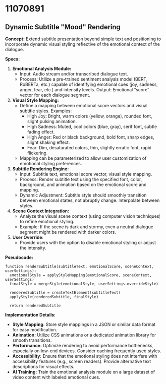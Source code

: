 # 11070891

## Dynamic Subtitle "Mood" Rendering

**Concept:** Extend subtitle presentation beyond simple text and positioning to incorporate dynamic visual styling reflective of the emotional context of the dialogue.

**Specs:**

1.  **Emotional Analysis Module:**
    *   Input: Audio stream and/or transcribed dialogue text.
    *   Process: Utilize a pre-trained sentiment analysis model (BERT, RoBERTa, etc.) capable of identifying emotional cues (joy, sadness, anger, fear, etc.) and intensity levels. Output: Emotional “score” vector for each dialogue segment.
2.  **Visual Style Mapping:**
    *   Define a mapping between emotional score vectors and visual subtitle styles. Examples:
        *   High Joy: Bright, warm colors (yellow, orange), rounded font, slight pulsing animation.
        *   High Sadness: Muted, cool colors (blue, gray), serif font, subtle fading effect.
        *   High Anger: Red or black background, bold font, sharp edges, slight shaking effect.
        *   Fear: Dim, desaturated colors, thin, slightly erratic font, rapid flickering.
    *   Mapping can be parameterized to allow user customization of emotional styling preferences.
3.  **Subtitle Rendering Engine:**
    *   Input: Subtitle text, emotional score vector, visual style mapping.
    *   Process: Render subtitle text using the specified font, color, background, and animation based on the emotional score and mapping.
    *   Dynamic Adjustment: Subtitle style should smoothly transition between emotional states, not abruptly change.  Interpolate between styles.
4.  **Scene Context Integration:**
    *   Analyze the visual scene context (using computer vision techniques) to refine emotional styling.
    *   Example: If the scene is dark and stormy, even a neutral dialogue segment might be rendered with darker colors.
5.  **User Override:**
    *   Provide users with the option to disable emotional styling or adjust the intensity.

**Pseudocode:**

```
function renderSubtitle(subtitleText, emotionalScore, sceneContext, userSettings):
  emotionalStyle = applyStyleMapping(emotionalScore, sceneContext, userSettings)
  finalStyle = mergeStyle(emotionalStyle, userSettings.overrideStyle)

  renderedSubtitle = createTextElement(subtitleText)
  applyStyle(renderedSubtitle, finalStyle)

  return renderedSubtitle
```

**Implementation Details:**

*   **Style Mapping:** Store style mappings in a JSON or similar data format for easy modification.
*   **Animation:** Utilize CSS animations or a dedicated animation library for smooth transitions.
*   **Performance:** Optimize rendering to avoid performance bottlenecks, especially on low-end devices. Consider caching frequently used styles.
*   **Accessibility:** Ensure that the emotional styling does not interfere with accessibility features (e.g., screen readers). Provide alternative text descriptions for visual effects.
*   **AI Training:** Train the emotional analysis module on a large dataset of video content with labeled emotional cues.